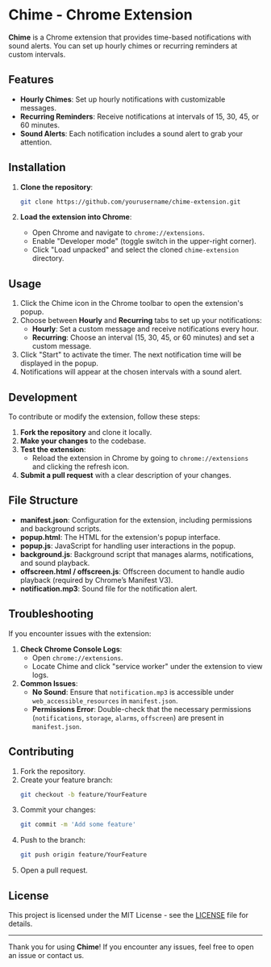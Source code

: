 # Chime - Chrome Extension

**Chime** is a Chrome extension that provides time-based notifications with sound alerts. You can set up hourly chimes or recurring reminders at custom intervals.

## Features

- **Hourly Chimes**: Set up hourly notifications with customizable messages.
- **Recurring Reminders**: Receive notifications at intervals of 15, 30, 45, or 60 minutes.
- **Sound Alerts**: Each notification includes a sound alert to grab your attention.

## Installation

1. **Clone the repository**:

   ```bash
   git clone https://github.com/yourusername/chime-extension.git
   ```

2. **Load the extension into Chrome**:
   - Open Chrome and navigate to `chrome://extensions`.
   - Enable "Developer mode" (toggle switch in the upper-right corner).
   - Click "Load unpacked" and select the cloned `chime-extension` directory.

## Usage

1. Click the Chime icon in the Chrome toolbar to open the extension's popup.
2. Choose between **Hourly** and **Recurring** tabs to set up your notifications:
   - **Hourly**: Set a custom message and receive notifications every hour.
   - **Recurring**: Choose an interval (15, 30, 45, or 60 minutes) and set a custom message.
3. Click "Start" to activate the timer. The next notification time will be displayed in the popup.
4. Notifications will appear at the chosen intervals with a sound alert.

## Development

To contribute or modify the extension, follow these steps:

1. **Fork the repository** and clone it locally.
2. **Make your changes** to the codebase.
3. **Test the extension**:
   - Reload the extension in Chrome by going to `chrome://extensions` and clicking the refresh icon.
4. **Submit a pull request** with a clear description of your changes.

## File Structure

- **manifest.json**: Configuration for the extension, including permissions and background scripts.
- **popup.html**: The HTML for the extension's popup interface.
- **popup.js**: JavaScript for handling user interactions in the popup.
- **background.js**: Background script that manages alarms, notifications, and sound playback.
- **offscreen.html / offscreen.js**: Offscreen document to handle audio playback (required by Chrome’s Manifest V3).
- **notification.mp3**: Sound file for the notification alert.

## Troubleshooting

If you encounter issues with the extension:

1. **Check Chrome Console Logs**:
   - Open `chrome://extensions`.
   - Locate Chime and click "service worker" under the extension to view logs.
2. **Common Issues**:
   - **No Sound**: Ensure that `notification.mp3` is accessible under `web_accessible_resources` in `manifest.json`.
   - **Permissions Error**: Double-check that the necessary permissions (`notifications`, `storage`, `alarms`, `offscreen`) are present in `manifest.json`.

## Contributing

1. Fork the repository.
2. Create your feature branch:
   ```bash
   git checkout -b feature/YourFeature
   ```
3. Commit your changes:
   ```bash
   git commit -m 'Add some feature'
   ```
4. Push to the branch:
   ```bash
   git push origin feature/YourFeature
   ```
5. Open a pull request.

## License

This project is licensed under the MIT License - see the [LICENSE](LICENSE) file for details.

---

Thank you for using **Chime**! If you encounter any issues, feel free to open an issue or contact us.
